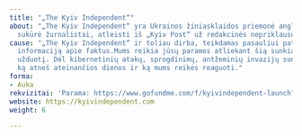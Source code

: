 ```yaml
---
title: "„The Kyiv Independent“"
about: "„The Kyiv Independent“ yra Ukrainos žiniasklaidos priemonė anglų kalba, kurią
  sukūrė žurnalistai, atleisti iš „Kyiv Post“ už redakcinės nepriklausomybės gynimą."
cause: "„The Kyiv Independent“ ir toliau dirba, teikdamas pasauliui patikimą, svarbią
  informaciją apie faktus.Mums reikia jūsų paramos atliekant šią sunkią ir nenuspėjamą
  užduotį. Dėl kibernetinių atakų, sprogdinimų, antžeminių invazijų sunku nuspėti,
  ką atneš ateinančios dienos ir ką mums reikės reaguoti."
forma:
- Auka
rekvizitai: 'Parama: https://www.gofundme.com/f/kyivindependent-launch?utm_source=customer&utm_medium=copy_link_all&utm_campaign=m_pd%20share-sheet&fbclid=IwAR3W3nhwSw3PWKYm0KFw-cCh5pWAx7lEIen3L0ldx6HotHtW6tYVk04GJG8'
website: https://kyivindependent.com
weight: 6

---
```

